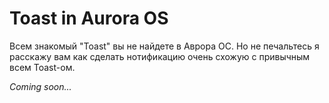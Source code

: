 # Toast in Aurora OS

Всем знакомый "Toast" вы не найдете в Аврора ОС.
Но не печальтесь я расскажу вам как сделать нотификацию очень схожую с привычным всем Toast-ом.

_Coming soon..._